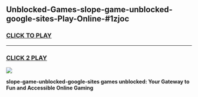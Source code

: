 
## Unblocked-Games-slope-game-unblocked-google-sites-Play-Online-#1zjoc
<h3>
<a href="https://premium.freeplayer.one?title=slope-game-unblocked-google-sites&ref=27F">CLICK TO PLAY</a></h3>
<hr>

<h3>
<a href="https://premium.freeplayer.one?title=slope-game-unblocked-google-sites&ref=27F">CLICK 2 PLAY</a>
  
</h3>

<a href="https://premium.freeplayer.one?title=slope-game-unblocked-google-sites&ref=27F"><img src="https://clearcache.store/games.png"></a>


**slope-game-unblocked-google-sites games unblocked: Your Gateway to Fun and Accessible Online Gaming**
